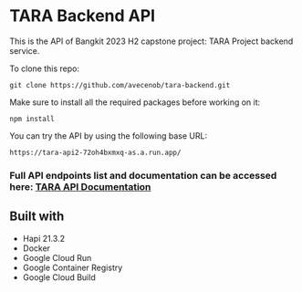# TARA Backend API
This is the API of Bangkit 2023 H2 capstone project: TARA Project backend service.  

To clone this repo:
```
git clone https://github.com/avecenob/tara-backend.git
```
Make sure to install all the required packages before working on it:  
```
npm install
```  

You can try the API by using the following base URL:
```
https://tara-api2-72oh4bxmxq-as.a.run.app/
```

### Full API endpoints list and documentation can be accessed here: [TARA API Documentation](https://documenter.getpostman.com/view/22683860/2s9YkraKX7)

## Built with
- Hapi 21.3.2
- Docker
- Google Cloud Run
- Google Container Registry
- Google Cloud Build